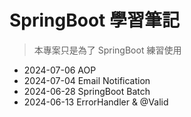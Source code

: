 # SpringBoot 學習筆記

> 本專案只是為了 SpringBoot 練習使用

- 2024-07-06 AOP
- 2024-07-04 Email Notification
- 2024-06-28 SpringBoot Batch
- 2024-06-13 ErrorHandler & @Valid
